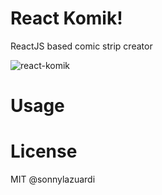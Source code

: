 # React Komik!

ReactJS based comic strip creator

![react-komik](https://cdn.rawgit.com/sonnylazuardi/react-komik/master/dist/logo_big.png)

# Usage



# License

MIT @sonnylazuardi